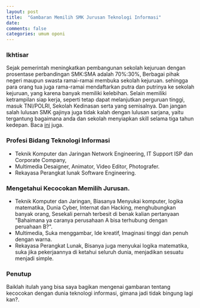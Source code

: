 ```yaml
---
layout: post
title:  "Gambaran Memilih SMK Jurusan Teknologi Informasi"
date:   
comments: false
categories: umum oponi
---
```


### Ikhtisar
Sejak pemerintah meningkatkan pembangunan sekolah kejuruan dengan prosentase perbandingan SMK:SMA adalah 70%:30%, Berbagai pihak negeri maupun swasta ramai-ramai membuka sekolah kejuruan. sehingga para orang tua juga rama-ramai mendaftarkan putra dan putrinya ke sekolah kejuruan, yang karena banyak memiliki kelebihan. Selain memiliki ketrampilan siap kerja, seperti tetap dapat melanjutkan perguruan tinggi, masuk TNI/POLRI, Sekolah Kedinasan serta yang semisalnya. Dan jangan salah lulusan SMK gajinya juga tidak kalah dengan lulusan sarjana, yaitu tergantung bagaimana anda dan sekolah menyiapkan skill selama tiga tahun kedepan. Baca [ini](http://smk-ti.sch.id/html/index.php?id=artikel&kode=2) juga.  

### Profesi Bidang Teknologi Informasi

* Teknik Komputer dan Jaringan
  Network Engineering, IT Support ISP dan Corporate Company,
* Multimedia
  Desaigner, Animator, Video Editor, Photografer.
* Rekayasa Perangkat lunak
  Software Engineering.

### Mengetahui Kecocokan Memilih Jurusan.

* Teknik Komputer dan Jaringan, Biasanya Menyukai komputer, logika matematika, Dunia Cyber, Internat dan Hacking, menghubungkan banyak orang, Sesekali pernah terbesit di benak kalian pertanyaan "Bahaimana ya caranya perusahaan A bisa terhubung dengan peruahaan B?".
* Multimedia, Suka menggambar, Ide kreatif, Imaginasi tinggi dan penuh dengan warna.
* Rekayasa Perangkat Lunak, Bisanya juga menyukai logika matematika, suka jika pekerjaannya di ketahui seluruh dunia, menjadikan sesuatu menjadi simple.

### Penutup

Baiklah itulah yang bisa saya bagikan mengenai gambaran tentang kecocokan dengan dunia teknologi informasi, gimana jadi tidak bingung lagi kan?.